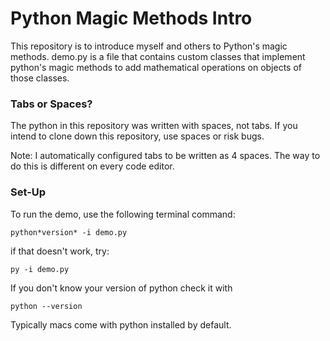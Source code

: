 # Python Magic Methods Intro

This repository is to introduce myself and others to Python's magic methods. demo.py is a file that contains custom classes that implement python's magic methods to add mathematical operations on objects of those classes.

### Tabs or Spaces?
The python in this repository was written with spaces, not tabs. If you intend to clone down this repository, use spaces or risk bugs.

Note: I automatically configured tabs to be written as 4 spaces. The way to do this is different on every code editor.

### Set-Up
To run the demo, use the following terminal command:
```
python*version* -i demo.py
```
if that doesn't work, try:
```
py -i demo.py
```
If you don't know your version of python check it with
```
python --version
```
Typically macs come with python installed by default.